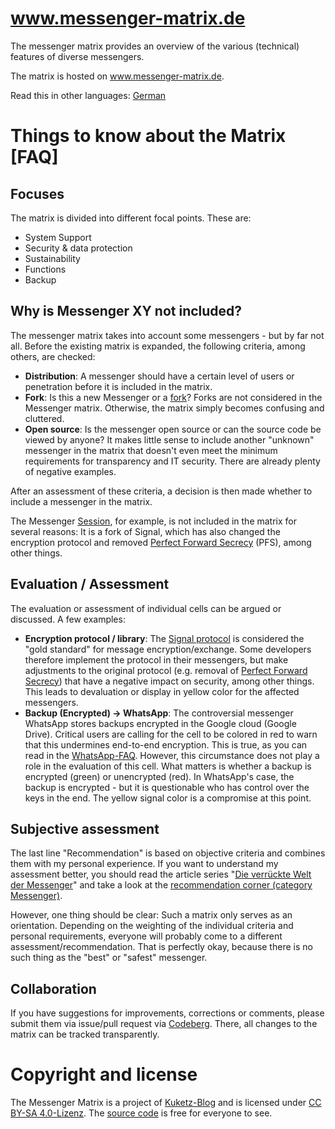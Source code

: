 # www.messenger-matrix.de

The messenger matrix provides an overview of the various (technical) features of diverse messengers.

The matrix is hosted on <a href="https://www.messenger-matrix.de/">www.messenger-matrix.de</a>.

Read this in other languages: <a href="https://codeberg.org/kuketzblog/www.messenger-matrix.de">German</a>

# Things to know about the Matrix [FAQ]

## Focuses

The matrix is divided into different focal points. These are:
* System Support
* Security & data protection
* Sustainability
* Functions
* Backup

## Why is Messenger XY not included?

The messenger matrix takes into account some messengers - but by far not all. Before the existing matrix is expanded, the following criteria, among others, are checked:

* **Distribution**: A messenger should have a certain level of users or penetration before it is included in the matrix.
* **Fork**: Is this a new Messenger or a <a href="https://de.wikipedia.org/wiki/Fork">fork</a>? Forks are not considered in the Messenger matrix. Otherwise, the matrix simply becomes confusing and cluttered.
* **Open source**: Is the messenger open source or can the source code be viewed by anyone? It makes little sense to include another "unknown" messenger in the matrix that doesn't even meet the minimum requirements for transparency and IT security. There are already plenty of negative examples.

After an assessment of these criteria, a decision is then made whether to include a messenger in the matrix.

The Messenger <a href="https://getsession.org/">Session</a>, for example, is not included in the matrix for several reasons: It is a fork of Signal, which has also changed the encryption protocol and removed <a href="https://de.wikipedia.org/wiki/Perfect_Forward_Secrecy">Perfect Forward Secrecy</a> (PFS), among other things. 

## Evaluation / Assessment

The evaluation or assessment of individual cells can be argued or discussed. A few examples:

* **Encryption protocol / library**: The <a href="https://de.wikipedia.org/wiki/Signal-Protokoll">Signal protocol</a> is considered the "gold standard" for message encryption/exchange. Some developers therefore implement the protocol in their messengers, but make adjustments to the original protocol (e.g. removal of <a href="https://de.wikipedia.org/wiki/Perfect_Forward_Secrecy">Perfect Forward Secrecy</a>) that have a negative impact on security, among other things. This leads to devaluation or display in yellow color for the affected messengers.
* **Backup (Encrypted) -> WhatsApp**: The controversial messenger WhatsApp stores backups encrypted in the Google cloud (Google Drive). Critical users are calling for the cell to be colored in red to warn that this undermines end-to-end encryption. This is true, as you can read in the <a href="https://faq.whatsapp.com/android/chats/about-google-drive-backups/?lang=de">WhatsApp-FAQ</a>. However, this circumstance does not play a role in the evaluation of this cell. What matters is whether a backup is encrypted (green) or unencrypted (red). In WhatsApp's case, the backup is encrypted - but it is questionable who has control over the keys in the end. The yellow signal color is a compromise at this point.

## Subjective assessment

The last line "Recommendation" is based on objective criteria and combines them with my personal experience. If you want to understand my assessment better, you should read the article series "<a href="https://www.kuketz-blog.de/die-verrueckte-welt-der-messenger-messenger-teil1/">Die verrückte Welt der Messenger</a>" and take a look at the <a href="https://www.kuketz-blog.de/empfehlungsecke/#messenger">recommendation corner (category Messenger)</a>.

However, one thing should be clear: Such a matrix only serves as an orientation. Depending on the weighting of the individual criteria and personal requirements, everyone will probably come to a different assessment/recommendation. That is perfectly okay, because there is no such thing as the "best" or "safest" messenger.

## Collaboration

If you have suggestions for improvements, corrections or comments, please submit them via issue/pull request via <a href="https://codeberg.org/kuketzblog/www.messenger-matrix.de">Codeberg</a>. There, all changes to the matrix can be tracked transparently.

# Copyright and license

The Messenger Matrix is a project of <a href="https://www.kuketz-blog.de/">Kuketz-Blog</a> and is licensed under <a href="https://creativecommons.org/licenses/by-sa/4.0/deed.de">CC BY-SA 4.0-Lizenz</a>. The <a href="https://codeberg.org/kuketzblog/www.messenger-matrix.de">source code</a> is free for everyone to see.